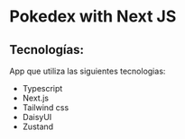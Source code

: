 # Pokedex with Next JS

## Tecnologías:
App que utiliza las siguientes tecnologias:

* Typescript
* Next.js
* Tailwind css
* DaisyUI
* Zustand

